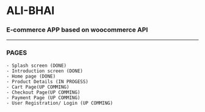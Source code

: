 # ALI-BHAI
### E-commerce APP based on woocommerce API
---------------------------------------------------------------
### PAGES
    - Splash screen (DONE)
    - Introduction screen (DONE)
    - Home page (DONE)
    - Product Details (IN PROGESS)
    - Cart Page(UP COMMING)
    - Checkout Page(UP COMMING)
    - Payment Page (UP COMMING)
    - User Registration/ Login (UP COMMING)
